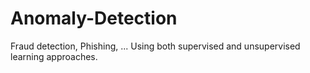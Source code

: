 # Anomaly-Detection
Fraud detection, Phishing, ...
Using both supervised and unsupervised learning approaches.
